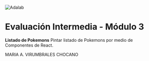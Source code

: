![Adalab](https://beta.adalab.es/resources/images/adalab-logo-155x61-bg-white.png)

# Evaluación Intermedia - Módulo 3

**Listado de Pokemons**
Pintar listado de Pokemons por medio de Componentes de React.

MARIA A. VIRUMBRALES CHOCANO
